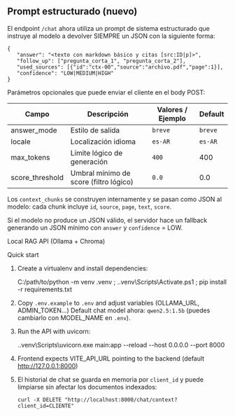 ## Prompt estructurado (nuevo)

El endpoint `/chat` ahora utiliza un prompt de sistema estructurado que instruye al modelo a devolver SIEMPRE un JSON con la siguiente forma:

```
{
   "answer": "<texto con markdown básico y citas [src:ID|p]>",
   "follow_up": ["pregunta_corta_1", "pregunta_corta_2"],
   "used_sources": [{"id":"ctx-00","source":"archivo.pdf","page":1}],
   "confidence": "LOW|MEDIUM|HIGH"
}
```

Parámetros opcionales que puede enviar el cliente en el body POST:

| Campo | Descripción | Valores / Ejemplo | Default |
|-------|-------------|-------------------|---------|
| answer_mode | Estilo de salida | `breve` | `breve` |
| locale | Localización idioma | `es-AR` | `es-AR` |
| max_tokens | Límite lógico de generación | `400` | 400 |
| score_threshold | Umbral mínimo de score (filtro lógico) | `0.0` | 0.0 |

Los `context_chunks` se construyen internamente y se pasan como JSON al modelo: cada chunk incluye `id`, `source`, `page`, `text`, `score`.

Si el modelo no produce un JSON válido, el servidor hace un fallback generando un JSON mínimo con `answer` y `confidence` = LOW.

Local RAG API (Ollama + Chroma)

Quick start

1. Create a virtualenv and install dependencies:

   C:/path/to/python -m venv .venv ; .\.venv\Scripts\Activate.ps1 ; pip install -r requirements.txt

2. Copy `.env.example` to `.env` and adjust variables (OLLAMA_URL, ADMIN_TOKEN...)
   Default chat model ahora: `qwen2.5:1.5b` (puedes cambiarlo con MODEL_NAME en `.env`).

3. Run the API with uvicorn:

   .\.venv\Scripts\uvicorn.exe main:app --reload --host 0.0.0.0 --port 8000

4. Frontend expects VITE_API_URL pointing to the backend (default http://127.0.0.1:8000)

5. El historial de chat se guarda en memoria por `client_id` y puede limpiarse sin
   afectar los documentos indexados:

   `curl -X DELETE "http://localhost:8000/chat/context?client_id=CLIENTE"`
